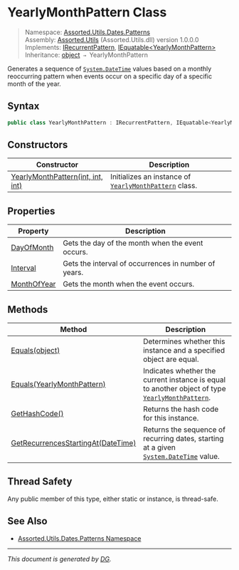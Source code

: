 ﻿# YearlyMonthPattern Class

> Namespace: [Assorted.Utils.Dates.Patterns](index.md#assortedutilsdatespatterns-namespace)\
> Assembly: [Assorted.Utils](index.md) (Assorted.Utils.dll) version 1.0.0.0\
> Implements: [IRecurrentPattern](Assorted.Utils.Dates.IRecurrentPattern.md), [IEquatable\<YearlyMonthPattern>](https://docs.microsoft.com/en-us/dotnet/api/system.iequatable-1)\
> Inheritance: [object](https://docs.microsoft.com/en-us/dotnet/api/system.object) `→` YearlyMonthPattern

Generates a sequence of [`System.DateTime`](https://docs.microsoft.com/en-us/dotnet/api/system.datetime) values based on a monthly reoccurring pattern when events occur on a specific day of a specific month of the year.

## Syntax

```csharp
public class YearlyMonthPattern : IRecurrentPattern, IEquatable<YearlyMonthPattern>
```

## Constructors

Constructor | Description
--- | ---
[YearlyMonthPattern(int, int, int)](Assorted.Utils.Dates.Patterns.YearlyMonthPattern.-ctor.md) | Initializes an instance of [`YearlyMonthPattern`](Assorted.Utils.Dates.Patterns.YearlyMonthPattern.md) class.

## Properties

Property | Description
--- | ---
[DayOfMonth](Assorted.Utils.Dates.Patterns.YearlyMonthPattern.DayOfMonth.md) | Gets the day of the month when the event occurs.
[Interval](Assorted.Utils.Dates.Patterns.YearlyMonthPattern.Interval.md) | Gets the interval of occurrences in number of years.
[MonthOfYear](Assorted.Utils.Dates.Patterns.YearlyMonthPattern.MonthOfYear.md) | Gets the month when the event occurs.

## Methods

Method | Description
--- | ---
[Equals(object)](Assorted.Utils.Dates.Patterns.YearlyMonthPattern.Equals.md#equalsobject) | Determines whether this instance and a specified object are equal.
[Equals(YearlyMonthPattern)](Assorted.Utils.Dates.Patterns.YearlyMonthPattern.Equals.md#equalsyearlymonthpattern) | Indicates whether the current instance is equal to another object of type [`YearlyMonthPattern`](Assorted.Utils.Dates.Patterns.YearlyMonthPattern.md).
[GetHashCode()](Assorted.Utils.Dates.Patterns.YearlyMonthPattern.GetHashCode.md) | Returns the hash code for this instance.
[GetRecurrencesStartingAt(DateTime)](Assorted.Utils.Dates.Patterns.YearlyMonthPattern.GetRecurrencesStartingAt.md) | Returns the sequence of recurring dates, starting at a given [`System.DateTime`](https://docs.microsoft.com/en-us/dotnet/api/system.datetime) value.

## Thread Safety

Any public member of this type, either static or instance, is thread\-safe.

## See Also

- [Assorted.Utils.Dates.Patterns Namespace](index.md#assortedutilsdatespatterns-namespace)

---

_This document is generated by [DG](https://github.com/Khojasteh/dg)._
